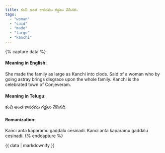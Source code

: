 ```yaml
---
title: కంచి అంత కాపరము గడ్డలు చేసినది.
tags:
  - "woman"
  - "said"
  - "made"
  - "large"
  - "kanchi"
---
```


{% capture data %}
#### Meaning in English:
She made the family as large as Kanchi into clods.
Said of a woman who by going astray brings disgrace upon the whole family.
Kanchi is the celebrated town of Conjeveram.

#### Meaning in Telugu:
కంచి అంత కాపరము గడ్డలు చేసినది.

#### Romanization:
Kan̄ci anta kāparamu gaḍḍalu cēsinadi.
Kanci anta kaparamu gaddalu cesinadi.
{% endcapture %}

{{ data | markdownify }}

